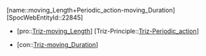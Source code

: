 ﻿---
type: TrizContradiction
aliases:
- moving_Length+Periodic_action-moving_Duration
license: CC BY-SA 4.0
copyright: https://github.com/SpocWeb
IsDeleted: false
IsReadOnly: false
Confidential: public
tags: 
- Triz/Contradiction
---
[name::moving_Length+Periodic_action-moving_Duration]
[SpocWebEntityId::22845]
+ [pro::[Triz-moving_Length](tech/Triz/Parameter/Triz-moving_Length.md)]
[Triz-Principle::[Triz-Periodic_action](tech/Triz/Principle/Triz-Periodic_action.md)]
- [con::[Triz-moving_Duration](tech/Triz/Parameter/Triz-moving_Duration.md)]

